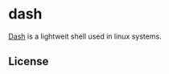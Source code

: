 # dash

[Dash](git.kernel.org/pub/scm/utils/dash/dash.git) is a lightweit shell used in linux systems.

## License


